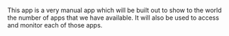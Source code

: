 This app is a very manual app which will be built out to show to the world the number of apps that we have available.  It will also be used to access and monitor each of those apps.
